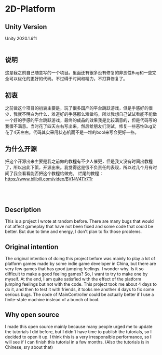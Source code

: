 # 2D-Platform
## Unity Version
Unity 2020.1.6f1
<br></br>
## 说明
这是我之前自己随意写的一个项目。里面还有很多没有修复的非恶性Bug和一些完全可以优化的更好的代码。不过碍于时间和精力，不打算修复了。
## 初衷
之前做这个项目的初衷主要是，玩了很多国产的平台跳跃游戏，但是手感好的很少，我就不明白为什么，难道好的手感那么难做吗，所以我想自己试试看能不能做一个好的手感的平台跳跃游戏，最终的成品的效果我是比较满意的，但是代码写的我很不满意。当时花了四天左右写出来，然后给朋友们测试，修复一些恶性Bug又花了4天左右。代码其实采用状态机而不是一堆的bool来写会更好一些。
## 为什么开源
把这个开源出来主要是我之前做的教程有不少人催更，但是我又没有时间出教程了，所以出此下策，开源出来。我觉得这是很不负责任的表现，所以过几个月有时间了我会看看能否把这个教程给做完。
烂尾的教程：https://www.bilibili.com/video/BV14V411r7Tr
<br></br>
<br></br>
## Description
This is a project I wrote at random before. There are many bugs that would not affect gameplay that have not been fixed and some code that could be better. But due to time and energy, I don't plan to fix those problems. 
## Original intention
The original intention of doing this project before was mainly to play a lot of platform games made by some indie game developer in China, but there are very few games that has good jumping feelings. I wonder why. Is it so difficult to make a good feeling games? So, I want to try to make one by myself. At the end, I am quite satisfied with the effect of the platform jumping feelings but not with the code. This project took me about 4 days to do it, and then to test it with friends, it tooks me another 4 days to fix some serious bugs. The code of MainController could be actually better if I use a finite-state machine instead of a bunch of bool. 
## Why open source
I made this open source mainly because many people urged me to update the tutorials I did before, but I didn't have time to publish the tutorials, so I decided to open it up. I think this is a very irresponsible performance, so I will see if I can finish this tutorial in a few months. (Also the tutorials is in Chinese, sry about that)
